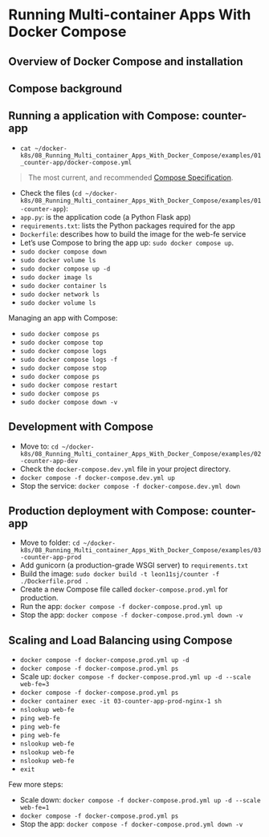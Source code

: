 # Running Multi-container Apps With Docker Compose

## Overview of Docker Compose and installation

## Compose background

## Running a application with Compose: counter-app
- `cat ~/docker-k8s/08_Running_Multi_container_Apps_With_Docker_Compose/examples/01_counter-app/docker-compose.yml`

> The most current, and recommended [Compose Specification](https://docs.docker.com/compose/compose-file/).

- Check the files (`cd ~/docker-k8s/08_Running_Multi_container_Apps_With_Docker_Compose/examples/01-counter-app`):
- `app.py`: is the application code (a Python Flask app)
- `requirements.txt`: lists the Python packages required for the app
- `Dockerfile`: describes how to build the image for the web-fe service
- Let’s use Compose to bring the app up: `sudo docker compose up`. 
- `sudo docker compose down`
- `sudo docker volume ls`
- `sudo docker compose up -d`
- `sudo docker image ls`
- `sudo docker container ls`
- `sudo docker network ls`
- `sudo docker volume ls`

Managing an app with Compose:
- `sudo docker compose ps`
- `sudo docker compose top`
- `sudo docker compose logs`
- `sudo docker compose logs -f`
- `sudo docker compose stop`
- `sudo docker compose ps`
- `sudo docker compose restart`
- `sudo docker compose ps`
- `sudo docker compose down -v`

## Development with Compose
- Move to: `cd ~/docker-k8s/08_Running_Multi_container_Apps_With_Docker_Compose/examples/02-counter-app-dev`
- Check the `docker-compose.dev.yml` file in your project directory.
- `docker compose -f docker-compose.dev.yml up`
- Stop the service: `docker compose -f docker-compose.dev.yml down`

## Production deployment with Compose: counter-app
- Move to folder: `cd ~/docker-k8s/08_Running_Multi_container_Apps_With_Docker_Compose/examples/03-counter-app-prod`
- Add gunicorn (a production-grade WSGI server) to `requirements.txt`
- Build the image: `sudo docker build -t leon11sj/counter -f ./Dockerfile.prod .`
- Create a new Compose file called `docker-compose.prod.yml` for production.
- Run the app: `docker compose -f docker-compose.prod.yml up`
- Stop the app: `docker compose -f docker-compose.prod.yml down -v`

## Scaling and Load Balancing using Compose
- `docker compose -f docker-compose.prod.yml up -d`
- `docker compose -f docker-compose.prod.yml ps`
- Scale up: `docker compose -f docker-compose.prod.yml up -d --scale web-fe=3`
- `docker compose -f docker-compose.prod.yml ps`
- `docker container exec -it 03-counter-app-prod-nginx-1 sh`
- `nslookup web-fe`
- `ping web-fe` 
- `ping web-fe` 
- `ping web-fe`
- `nslookup web-fe`
- `nslookup web-fe`
- `nslookup web-fe`
- `exit`

Few more steps:
- Scale down: `docker compose -f docker-compose.prod.yml up -d --scale web-fe=1`
- `docker compose -f docker-compose.prod.yml ps`
- Stop the app: `docker compose -f docker-compose.prod.yml down -v`
